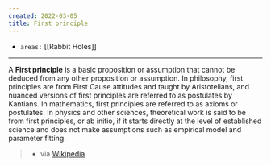 ```yaml
---
created: 2022-03-05
title: First principle
---
```


- `areas:` [[Rabbit Holes]]

---

A **First principle** is a basic proposition or assumption that cannot be deduced from any other proposition or assumption. In philosophy, first principles are from First Cause attitudes and taught by Aristotelians, and nuanced versions of first principles are referred to as postulates by Kantians. In mathematics, first principles are referred to as axioms or postulates. In physics and other sciences, theoretical work is said to be from first principles, or ab initio, if it starts directly at the level of established science and does not make assumptions such as empirical model and parameter fitting.

> - via [Wikipedia](https://en.wikipedia.org/wiki/First%20principle)
